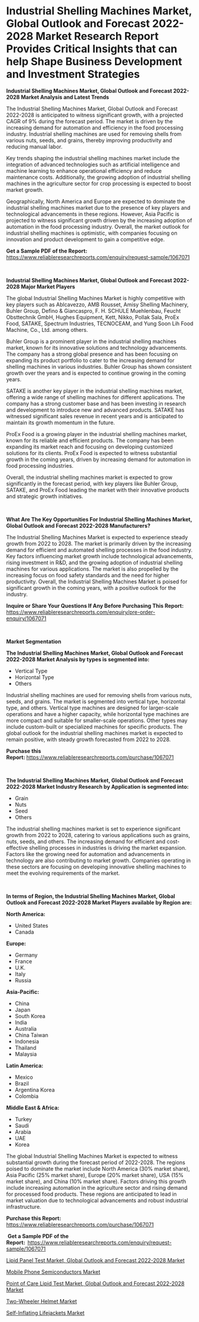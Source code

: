 <p><h1>Industrial Shelling Machines Market, Global Outlook and Forecast 2022-2028 Market Research Report Provides Critical Insights that can help Shape Business Development and Investment Strategies</h1></p><p><strong>Industrial Shelling Machines Market, Global Outlook and Forecast 2022-2028 Market Analysis and Latest Trends</strong></p>
<p><p>The Industrial Shelling Machines Market, Global Outlook and Forecast 2022-2028 is anticipated to witness significant growth, with a projected CAGR of 9% during the forecast period. The market is driven by the increasing demand for automation and efficiency in the food processing industry. Industrial shelling machines are used for removing shells from various nuts, seeds, and grains, thereby improving productivity and reducing manual labor.</p><p>Key trends shaping the industrial shelling machines market include the integration of advanced technologies such as artificial intelligence and machine learning to enhance operational efficiency and reduce maintenance costs. Additionally, the growing adoption of industrial shelling machines in the agriculture sector for crop processing is expected to boost market growth.</p><p>Geographically, North America and Europe are expected to dominate the industrial shelling machines market due to the presence of key players and technological advancements in these regions. However, Asia Pacific is projected to witness significant growth driven by the increasing adoption of automation in the food processing industry. Overall, the market outlook for industrial shelling machines is optimistic, with companies focusing on innovation and product development to gain a competitive edge.</p></p>
<p><strong>Get a Sample PDF of the Report:&nbsp;</strong> <a href="https://www.reliableresearchreports.com/enquiry/request-sample/1067071">https://www.reliableresearchreports.com/enquiry/request-sample/1067071</a></p>
<p>&nbsp;</p>
<p><strong>Industrial Shelling Machines Market, Global Outlook and Forecast 2022-2028 Major Market Players</strong></p>
<p><p>The global Industrial Shelling Machines Market is highly competitive with key players such as Ablcavezzo, AMB Rousset, Amisy Shelling Machinery, Buhler Group, Defino & Giancaspro, F. H. SCHULE Muehlenbau, Feucht Obsttechnik GmbH, Hughes Equipment, Kett, Nikko, Pollak Sala, ProEx Food, SATAKE, Spectrum Industries, TECNOCEAM, and Yung Soon Lih Food Machine, Co., Ltd. among others.</p><p>Buhler Group is a prominent player in the industrial shelling machines market, known for its innovative solutions and technology advancements. The company has a strong global presence and has been focusing on expanding its product portfolio to cater to the increasing demand for shelling machines in various industries. Buhler Group has shown consistent growth over the years and is expected to continue growing in the coming years.</p><p>SATAKE is another key player in the industrial shelling machines market, offering a wide range of shelling machines for different applications. The company has a strong customer base and has been investing in research and development to introduce new and advanced products. SATAKE has witnessed significant sales revenue in recent years and is anticipated to maintain its growth momentum in the future.</p><p>ProEx Food is a growing player in the industrial shelling machines market, known for its reliable and efficient products. The company has been expanding its market reach and focusing on developing customized solutions for its clients. ProEx Food is expected to witness substantial growth in the coming years, driven by increasing demand for automation in food processing industries.</p><p>Overall, the industrial shelling machines market is expected to grow significantly in the forecast period, with key players like Buhler Group, SATAKE, and ProEx Food leading the market with their innovative products and strategic growth initiatives.</p></p>
<p>&nbsp;</p>
<p><strong>What Are The Key Opportunities For Industrial Shelling Machines Market, Global Outlook and Forecast 2022-2028 Manufacturers?</strong></p>
<p><p>The Industrial Shelling Machines Market is expected to experience steady growth from 2022 to 2028. The market is primarily driven by the increasing demand for efficient and automated shelling processes in the food industry. Key factors influencing market growth include technological advancements, rising investment in R&D, and the growing adoption of industrial shelling machines for various applications. The market is also propelled by the increasing focus on food safety standards and the need for higher productivity. Overall, the Industrial Shelling Machines Market is poised for significant growth in the coming years, with a positive outlook for the industry.</p></p>
<p><strong>Inquire or Share Your Questions If Any Before Purchasing This Report:</strong> <a href="https://www.reliableresearchreports.com/enquiry/pre-order-enquiry/1067071">https://www.reliableresearchreports.com/enquiry/pre-order-enquiry/1067071</a></p>
<p>&nbsp;</p>
<p><strong>Market Segmentation</strong></p>
<p><strong>The Industrial Shelling Machines Market, Global Outlook and Forecast 2022-2028 Market Analysis by types is segmented into:</strong></p>
<p><ul><li>Vertical Type</li><li>Horizontal Type</li><li>Others</li></ul></p>
<p><p>Industrial shelling machines are used for removing shells from various nuts, seeds, and grains. The market is segmented into vertical type, horizontal type, and others. Vertical type machines are designed for larger-scale operations and have a higher capacity, while horizontal type machines are more compact and suitable for smaller-scale operations. Other types may include custom-built or specialized machines for specific products. The global outlook for the industrial shelling machines market is expected to remain positive, with steady growth forecasted from 2022 to 2028.</p></p>
<p><strong>Purchase this Report:&nbsp;</strong><a href="https://www.reliableresearchreports.com/purchase/1067071">https://www.reliableresearchreports.com/purchase/1067071</a></p>
<p>&nbsp;</p>
<p><strong>The Industrial Shelling Machines Market, Global Outlook and Forecast 2022-2028 Market Industry Research by Application is segmented into:</strong></p>
<p><ul><li>Grain</li><li>Nuts</li><li>Seed</li><li>Others</li></ul></p>
<p><p>The industrial shelling machines market is set to experience significant growth from 2022 to 2028, catering to various applications such as grains, nuts, seeds, and others. The increasing demand for efficient and cost-effective shelling processes in industries is driving the market expansion. Factors like the growing need for automation and advancements in technology are also contributing to market growth. Companies operating in these sectors are focusing on developing innovative shelling machines to meet the evolving requirements of the market.</p></p>
<p>&nbsp;</p>
<p><strong>In terms of Region, the Industrial Shelling Machines Market, Global Outlook and Forecast 2022-2028 Market Players available by Region are:</strong></p>
<p>
    <p> <strong> North America: </strong>
        <ul>
            <li>United States</li>
            <li>Canada</li>
        </ul>
        </p> 
    <p> <strong> Europe: </strong>
        <ul>
            <li>Germany</li>
            <li>France</li>
            <li>U.K.</li>
            <li>Italy</li>
            <li>Russia</li>
        </ul>
        </p> 
    <p> <strong> Asia-Pacific: </strong>
        <ul>
            <li>China</li>
            <li>Japan</li>
            <li>South Korea</li>
            <li>India</li>
            <li>Australia</li>
            <li>China Taiwan</li>
            <li>Indonesia</li>
            <li>Thailand</li>
            <li>Malaysia</li>
        </ul>
        </p> 
    <p> <strong> Latin America: </strong>
        <ul>
            <li>Mexico</li>
            <li>Brazil</li>
            <li>Argentina Korea</li>
            <li>Colombia</li>
        </ul>
        </p> 
    <p> <strong> Middle East & Africa: </strong>
        <ul>
            <li>Turkey</li>
            <li>Saudi</li>
            <li>Arabia</li>
            <li>UAE</li>
            <li>Korea</li>
        </ul>
    </p>
    </p>
<p><p>The global Industrial Shelling Machines Market is expected to witness substantial growth during the forecast period of 2022-2028. The regions poised to dominate the market include North America (30% market share), Asia Pacific (25% market share), Europe (20% market share), USA (15% market share), and China (10% market share). Factors driving this growth include increasing automation in the agriculture sector and rising demand for processed food products. These regions are anticipated to lead in market valuation due to technological advancements and robust industrial infrastructure.</p></p>
<p><strong>Purchase this Report: </strong><a href="https://www.reliableresearchreports.com/purchase/1067071">https://www.reliableresearchreports.com/purchase/1067071</a></p>
<p>&nbsp;<strong>Get a Sample PDF of the Report:&nbsp;&nbsp;</strong><a href="https://www.reliableresearchreports.com/enquiry/request-sample/1067071">https://www.reliableresearchreports.com/enquiry/request-sample/1067071</a></p>
<p><strong></strong></p>
<p><p><a href="https://github.com/bobicer/Market-Research-Report-List-1/blob/main/lipid-panel-test-market-global-outlook-and-forecast-2022-2028-market.md">Lipid Panel Test Market, Global Outlook and Forecast 2022-2028 Market</a></p><p><a href="https://medium.com/@anndavis1924/mobile-phone-semiconductors-nbsp-market-focuses-on-market-share-size-and-projected-forecast-till-d56c69ea1348">Mobile Phone Semiconductors Market</a></p><p><a href="https://github.com/johnbach50/Market-Research-Report-List-1/blob/main/point-of-care-lipid-test-market-global-outlook-and-forecast-2022-2028-market.md">Point of Care Lipid Test Market, Global Outlook and Forecast 2022-2028 Market</a></p><p><a href="https://medium.com/@leatharohan/two-wheeler-helmet-market-trends-and-market-analysis-forecasted-for-period-2024-2031-b568dea20e89">Two-Wheeler Helmet Market</a></p><p><a href="https://medium.com/p/bd0a501efc7b/edit">Self-Inflating Lifejackets Market</a></p></p>